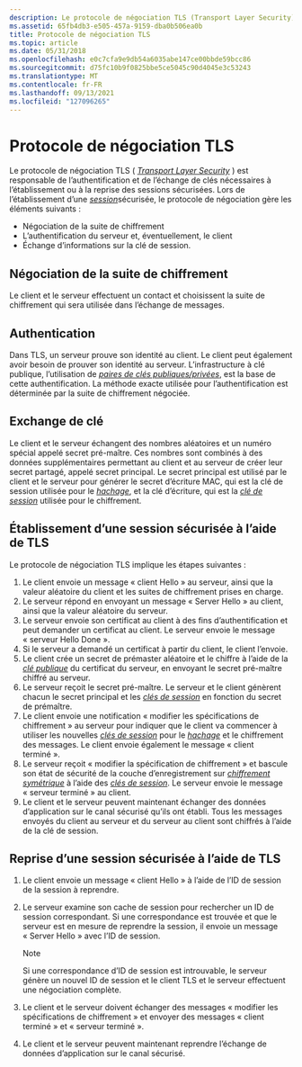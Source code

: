 ```yaml
---
description: Le protocole de négociation TLS (Transport Layer Security) est responsable de l’authentification et de l’échange de clés nécessaires à l’établissement ou à la reprise des sessions sécurisées.
ms.assetid: 65fb4db3-e505-457a-9159-dba0b506ea0b
title: Protocole de négociation TLS
ms.topic: article
ms.date: 05/31/2018
ms.openlocfilehash: e0c7cfa9e9db54a6035abe147ce00bbde59bcc86
ms.sourcegitcommit: d75fc10b9f0825bbe5ce5045c90d4045e3c53243
ms.translationtype: MT
ms.contentlocale: fr-FR
ms.lasthandoff: 09/13/2021
ms.locfileid: "127096265"
---
```

# <a name="tls-handshake-protocol"></a>Protocole de négociation TLS

Le protocole de négociation TLS ( [*Transport Layer Security*](../secgloss/t-gly.md) ) est responsable de l’authentification et de l’échange de clés nécessaires à l’établissement ou à la reprise des sessions sécurisées. Lors de l’établissement d’une [*session*](../secgloss/s-gly.md)sécurisée, le protocole de négociation gère les éléments suivants :

-   Négociation de la suite de chiffrement
-   L’authentification du serveur et, éventuellement, le client
-   Échange d’informations sur la clé de session.

## <a name="cipher-suite-negotiation"></a>Négociation de la suite de chiffrement

Le client et le serveur effectuent un contact et choisissent la suite de chiffrement qui sera utilisée dans l’échange de messages.

## <a name="authentication"></a>Authentication

Dans TLS, un serveur prouve son identité au client. Le client peut également avoir besoin de prouver son identité au serveur. L’infrastructure à clé publique, l’utilisation de [*paires de clés publiques/privées*](../secgloss/p-gly.md), est la base de cette authentification. La méthode exacte utilisée pour l’authentification est déterminée par la suite de chiffrement négociée.

## <a name="key-exchange"></a>Exchange de clé

Le client et le serveur échangent des nombres aléatoires et un numéro spécial appelé secret pré-maître. Ces nombres sont combinés à des données supplémentaires permettant au client et au serveur de créer leur secret partagé, appelé secret principal. Le secret principal est utilisé par le client et le serveur pour générer le secret d’écriture MAC, qui est la clé de session utilisée pour le [*hachage*](../secgloss/h-gly.md), et la clé d’écriture, qui est la [*clé de session*](../secgloss/s-gly.md) utilisée pour le chiffrement.

## <a name="establishing-a-secure-session-by-using-tls"></a>Établissement d’une session sécurisée à l’aide de TLS

Le protocole de négociation TLS implique les étapes suivantes :

1.  Le client envoie un message « client Hello » au serveur, ainsi que la valeur aléatoire du client et les suites de chiffrement prises en charge.
2.  Le serveur répond en envoyant un message « Server Hello » au client, ainsi que la valeur aléatoire du serveur.
3.  Le serveur envoie son certificat au client à des fins d’authentification et peut demander un certificat au client. Le serveur envoie le message « serveur Hello Done ».
4.  Si le serveur a demandé un certificat à partir du client, le client l’envoie.
5.  Le client crée un secret de prémaster aléatoire et le chiffre à l’aide de la [*clé publique*](../secgloss/p-gly.md) du certificat du serveur, en envoyant le secret pré-maître chiffré au serveur.
6.  Le serveur reçoit le secret pré-maître. Le serveur et le client génèrent chacun le secret principal et les [*clés de session*](../secgloss/s-gly.md) en fonction du secret de prémaître.
7.  Le client envoie une notification « modifier les spécifications de chiffrement » au serveur pour indiquer que le client va commencer à utiliser les nouvelles [*clés de session*](../secgloss/s-gly.md) pour le [*hachage*](../secgloss/h-gly.md) et le chiffrement des messages. Le client envoie également le message « client terminé ».
8.  Le serveur reçoit « modifier la spécification de chiffrement » et bascule son état de sécurité de la couche d’enregistrement sur [*chiffrement symétrique*](../secgloss/s-gly.md) à l’aide des [*clés de session*](../secgloss/s-gly.md). Le serveur envoie le message « serveur terminé » au client.
9.  Le client et le serveur peuvent maintenant échanger des données d’application sur le canal sécurisé qu’ils ont établi. Tous les messages envoyés du client au serveur et du serveur au client sont chiffrés à l’aide de la clé de session.

## <a name="resuming-a-secure-session-by-using-tls"></a>Reprise d’une session sécurisée à l’aide de TLS

1.  Le client envoie un message « client Hello » à l’aide de l’ID de session de la session à reprendre.
2.  Le serveur examine son cache de session pour rechercher un ID de session correspondant. Si une correspondance est trouvée et que le serveur est en mesure de reprendre la session, il envoie un message « Server Hello » avec l’ID de session.
    > [!Note]  
    > Si une correspondance d’ID de session est introuvable, le serveur génère un nouvel ID de session et le client TLS et le serveur effectuent une négociation complète.

     

3.  Le client et le serveur doivent échanger des messages « modifier les spécifications de chiffrement » et envoyer des messages « client terminé » et « serveur terminé ».
4.  Le client et le serveur peuvent maintenant reprendre l’échange de données d’application sur le canal sécurisé.

 

 
